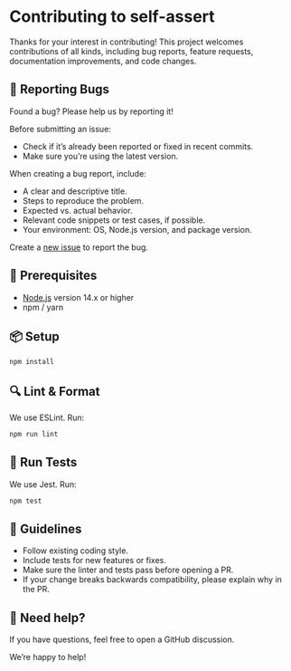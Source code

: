 # Contributing to self-assert

Thanks for your interest in contributing! This project welcomes contributions of all kinds, including bug reports, feature requests, documentation improvements, and code changes.

## 🐞 Reporting Bugs

Found a bug? Please help us by reporting it!

Before submitting an issue:
- Check if it’s already been reported or fixed in recent commits.
- Make sure you’re using the latest version.

When creating a bug report, include:
- A clear and descriptive title.
- Steps to reproduce the problem.
- Expected vs. actual behavior.
- Relevant code snippets or test cases, if possible.
- Your environment: OS, Node.js version, and package version.

Create a [new issue](https://github.com/self-assert-org/self-assert/issues/new) to report the bug.

## 🧰 Prerequisites

- [Node.js](https://nodejs.org) version 14.x or higher
- npm / yarn

## 📦 Setup

```bash
npm install
```

## 🔍 Lint & Format

We use ESLint. Run:

```bash
npm run lint
```

## 🧪 Run Tests

We use Jest. Run:

```bash
npm test
```

## 🧭 Guidelines

- Follow existing coding style.
- Include tests for new features or fixes.
- Make sure the linter and tests pass before opening a PR.
- If your change breaks backwards compatibility, please explain why in the PR.

## 🧠 Need help?

If you have questions, feel free to open a GitHub discussion.

We’re happy to help!
